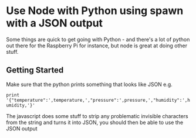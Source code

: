 # Use Node with Python using spawn with a JSON output

Some things are quick to get going with Python - and there's a lot of python out there for the Raspberry Pi for instance, but node is great at doing other stuff.

## Getting Started

Make sure that the python prints something that looks like JSON
e.g. 

````print '{"temperature":',temperature,',"pressure":',pressure,',"humidity":',humidity,'}'````

The javascript does some stuff to strip any problematic invisible characters from the string and turns it into JSON, you should then be able to use the JSON output
